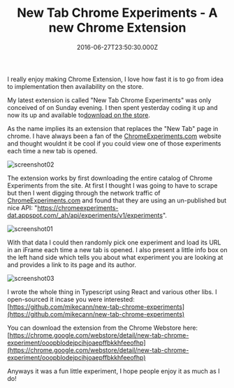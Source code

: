 ﻿---
coverImage: /posts/new-tab-chrome-experiments-a-new-chrome-extension/cover.jpg
date: '2016-06-27T23:50:30.000Z'
tags:
  - chrome
  - css
  - extension
  - html
  - javascript
  - programming
  - typescript
title: New Tab Chrome Experiments - A new Chrome Extension
oldUrl: /new-tab-chrome-experiments/new-tab-chrome-experiments-a-new-chrome-extension
---

I really enjoy making Chrome Extension, I love how fast it is to go from idea to implementation then availability on the store.

My latest extension is called "New Tab Chrome Experiments" was only conceived of on Sunday evening. I then spent yesterday coding it up and now its up and available to[download on the store](https://chrome.google.com/webstore/detail/new-tab-chrome-experiment/ooopblodejpcihjoaepffbkkhfeeofhp).

<!-- more -->

As the name implies its an extension that replaces the "New Tab" page in chrome. I have always been a fan of the [ChromeExperiments.com](https://www.google.com.au/url?sa=t&rct=j&q=&esrc=s&source=web&cd=1&cad=rja&uact=8&ved=0ahUKEwjDnJ24scnNAhUEVZQKHazWAToQFggdMAA&url=https%3A%2F%2Fwww.chromeexperiments.com%2F&usg=AFQjCNEaGiHNhKCyriGCz9F5SW4LI9ufZw&sig2=BRh2RfR6Xe8Cj4cSKWZKTw) website and thought wouldnt it be cool if you could view one of those experiments each time a new tab is opened.

![screenshot02](https://www.mikecann.blog/wp-content/uploads/2016/06/screenshot02.png)

The extension works by first downloading the entire catalog of Chrome Experiments from the site. At first I thought I was going to have to scrape but then I went digging through the network traffic of [ChromeExperiments.com](https://ChromeExperiments.com) and found that they are using an un-published but nice API: "https://chromeexperiments-dat.appspot.com/_ah/api/experiments/v1/experiments".

![screenshot01](https://www.mikecann.blog/wp-content/uploads/2016/06/screenshot01.png)

With that data I could then randomly pick one experiment and load its URL in an iFrame each time a new tab is opened. I also present a little info box on the left hand side which tells you about what experiment you are looking at and provides a link to its page and its author.

![screenshot03](https://www.mikecann.blog/wp-content/uploads/2016/06/screenshot03.png)

I wrote the whole thing in Typescript using React and various other libs. I open-sourced it incase you were interested: [https://github.com/mikecann/new-tab-chrome-experiments](https://github.com/mikecann/new-tab-chrome-experiments)

You can download the extension from the Chrome Webstore here: [https://chrome.google.com/webstore/detail/new-tab-chrome-experiment/ooopblodejpcihjoaepffbkkhfeeofhp](https://chrome.google.com/webstore/detail/new-tab-chrome-experiment/ooopblodejpcihjoaepffbkkhfeeofhp)

Anyways it was a fun little experiment, I hope people enjoy it as much as I do!
